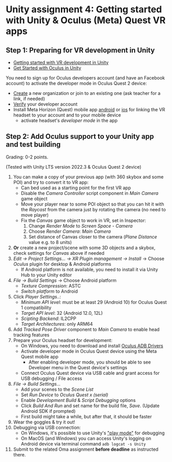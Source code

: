 # Unity assignment 4: Getting started with Unity & Oculus (Meta) Quest VR apps

## Step 1: Preparing for VR development in Unity

- [Getting started with VR development in Unity](https://docs.unity3d.com/Manual/VROverview.html)
- [Get Started with Oculus in Unity](https://developer.oculus.com/documentation/unity/unity-gs-overview/)

You need to sign up for Oculus developers account (and have an Facebook account) to activate the developer mode in Oculus Quest 2 device:

- [Create](https://developer.oculus.com/manage/organizations/create) a new organization or join to an existing one (ask teacher for a link, if needed)
- [Verify](https://developer.oculus.com/manage/verify) your developer account
- Install Meta Horizon (Quest) mobile app [android](https://play.google.com/store/apps/details?id=com.oculus.twilight) or [ios](https://apps.apple.com/us/app/meta-horizon/id1366478176) for linking the VR headset to your account and to your mobile device
  - activate headset's _developer mode_ in the app

## Step 2: Add Oculus support to your Unity app and test building

Grading: 0-2 points.

(Tested with Unity LTS version 2022.3 & Oculus Quest 2 device)

1. You can make a copy of your previous app (with 360 skybox and some POI) and try to convert it to VR app:
    - Can bed used as a starting point for the first VR app
    - Disable the _Camera Controller_ script component in _Main Camera_ game object
    - Move your player near to some POI object so that you can hit it with the _Raycast_ from the camera just by rotating the camera (no need to move player)
    - Fix the _Canvas_ game object to work in VR, set in Inspector:
      1. Change _Render Mode_ to _Screen Space - Camera_
      1. Choose _Render Camera_: _Main Camera_
      1. Set distance of Canvas closer to the camera (_Plane Distance_ value e.g. to 8 units)
1. **Or** create a new project/scene with some 3D objects and a skybox, check settings for _Canvas_ above if needed
1. _Edit -> Project Settings... -> XR Plugin management -> Install_ -> Choose _Oculus_ plugin for desktop & Android platforms
    - If Android platform is not available, you need to install it via Unity Hub to your Unity editor  
1. _File -> Build Settings_ -> Choose Android platform
    - _Texture Compression_: ASTC
    - _Switch platform_ to Android
1. Click _Player Settings.._:
    - _Minimum API level_: must be at least 29 (Android 10) for Oculus Quest 1 compatibility
    - _Target API level_: 32 (Android 12.0, 12L)
    - _Scipting Backend_: IL2CPP
    - _Target Architectures_: only ARM64
1. Add _Tracked Pose Driver_ component to _Main Camera_ to enable head tracking features
1. Prepare your Oculus headset for development:
    - On Windows, you need to download and install [Oculus ADB Drivers](https://developer.oculus.com/downloads/package/oculus-adb-drivers/)
    - Activate developer mode in Oculus Quest device using the Meta Quest mobile app
      - After enabling developer mode, you should be able to see Developer menu in the Quest device's settings
    - Connect Oculus Quest device via USB cable and grant access for USB debugging / File access
1. _File -> Build Settings..._
    - Add your scenes to the _Scene List_
    - Set _Run Device_ to _Oculus Quest x (serial)_
    - Enable _Development Build_ & _Script Debugging_ options
    - Click _Build And Run_ and set name for the build file, _Save_. (Update Android SDK if prompted)
    - First build might take a while, but after that, it should be faster
1. Wear the goggles & try it out!
1. Debugging via USB connection:
   - On Windows, it's possible to use Unity's ["play mode"](https://developer.oculus.com/blog/debugging-unity-apps-for-oculus-quest-in-headset/) for debugging
   - On MacOS (and Windows) you can access Unity's logging on Android device via terminal command `adb logcat -s Unity`
1. Submit to the related Oma assignment **before deadline** as instructed there.
